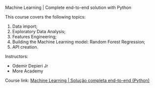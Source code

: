 Machine Learning | Complete end-to-end solution with Python

This course covers the following topics:

1) Data import; 
2) Exploratory Data Analysis;
3) Features Engineering;
4) Building the Machine Learning model: Random Forest Regression;
5) API creation.

Instructors:
* Odemir Depieri Jr
* More Academy

Course link: [Machine Learning | Solução completa end-to-end (Python)](https://www.udemy.com/course/machine-learning-solucao-completa-end-to-end-api/)